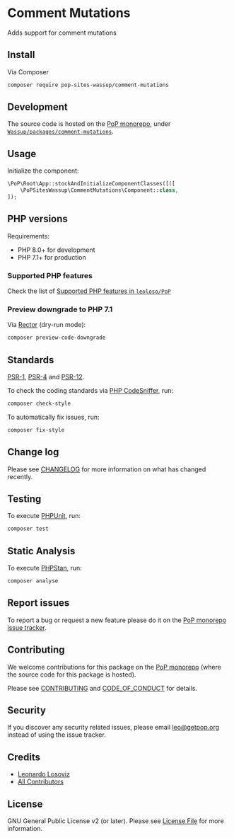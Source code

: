 # Comment Mutations

<!--
[![Build Status][ico-travis]][link-travis]
[![Quality Score][ico-code-quality]][link-code-quality]
[![Software License][ico-license]](LICENSE.md)
[![Latest Version on Packagist][ico-version]][link-packagist]
[![Coverage Status][ico-scrutinizer]][link-scrutinizer]
[![Total Downloads][ico-downloads]][link-downloads]
-->

Adds support for comment mutations

## Install

Via Composer

``` bash
composer require pop-sites-wassup/comment-mutations
```

## Development

The source code is hosted on the [PoP monorepo](https://github.com/leoloso/PoP), under [`Wassup/packages/comment-mutations`](https://github.com/leoloso/PoP/tree/master/layers/Wassup/packages/comment-mutations).

## Usage

Initialize the component:

``` php
\PoP\Root\App::stockAndInitializeComponentClasses([([
    \PoPSitesWassup\CommentMutations\Component::class,
]);
```

## PHP versions

Requirements:

- PHP 8.0+ for development
- PHP 7.1+ for production

### Supported PHP features

Check the list of [Supported PHP features in `leoloso/PoP`](https://github.com/leoloso/PoP/blob/master/docs/supported-php-features.md)

### Preview downgrade to PHP 7.1

Via [Rector](https://github.com/rectorphp/rector) (dry-run mode):

```bash
composer preview-code-downgrade
```

## Standards

[PSR-1](https://www.php-fig.org/psr/psr-1), [PSR-4](https://www.php-fig.org/psr/psr-4) and [PSR-12](https://www.php-fig.org/psr/psr-12).

To check the coding standards via [PHP CodeSniffer](https://github.com/squizlabs/PHP_CodeSniffer), run:

``` bash
composer check-style
```

To automatically fix issues, run:

``` bash
composer fix-style
```

## Change log

Please see [CHANGELOG](CHANGELOG.md) for more information on what has changed recently.

## Testing

To execute [PHPUnit](https://phpunit.de/), run:

``` bash
composer test
```

## Static Analysis

To execute [PHPStan](https://github.com/phpstan/phpstan), run:

``` bash
composer analyse
```

## Report issues

To report a bug or request a new feature please do it on the [PoP monorepo issue tracker](https://github.com/leoloso/PoP/issues).

## Contributing

We welcome contributions for this package on the [PoP monorepo](https://github.com/leoloso/PoP) (where the source code for this package is hosted).

Please see [CONTRIBUTING](CONTRIBUTING.md) and [CODE_OF_CONDUCT](CODE_OF_CONDUCT.md) for details.

## Security

If you discover any security related issues, please email leo@getpop.org instead of using the issue tracker.

## Credits

- [Leonardo Losoviz][link-author]
- [All Contributors][link-contributors]

## License

GNU General Public License v2 (or later). Please see [License File](LICENSE.md) for more information.

[ico-version]: https://img.shields.io/packagist/v/pop-sites-wassup/comment-mutations.svg?style=flat-square
[ico-license]: https://img.shields.io/badge/license-GPLv2-brightgreen.svg?style=flat-square
[ico-travis]: https://img.shields.io/travis/pop-sites-wassup/comment-mutations/master.svg?style=flat-square
[ico-scrutinizer]: https://img.shields.io/scrutinizer/coverage/g/pop-sites-wassup/comment-mutations.svg?style=flat-square
[ico-code-quality]: https://img.shields.io/scrutinizer/g/pop-sites-wassup/comment-mutations.svg?style=flat-square
[ico-downloads]: https://img.shields.io/packagist/dt/pop-sites-wassup/comment-mutations.svg?style=flat-square

[link-packagist]: https://packagist.org/packages/pop-sites-wassup/comment-mutations
[link-travis]: https://travis-ci.org/pop-sites-wassup/comment-mutations
[link-scrutinizer]: https://scrutinizer-ci.com/g/pop-sites-wassup/comment-mutations/code-structure
[link-code-quality]: https://scrutinizer-ci.com/g/pop-sites-wassup/comment-mutations
[link-downloads]: https://packagist.org/packages/pop-sites-wassup/comment-mutations
[link-author]: https://github.com/leoloso
[link-contributors]: ../../../../../../contributors

